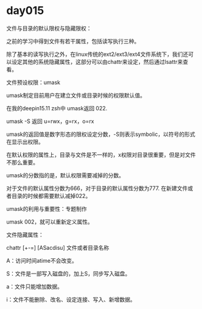 # day015

文件与目录的默认限权与隐藏限权：

之前的学习中得到文件有若干属性，包括读写执行三种。

除了基本的读写执行之外，在linux传统的ext2/ext3/ext4文件系统下，我们还可以设定其他的系统隐藏属性，这部分可以由chattr来设定，然后通过lsattr来查看。

文件预设权限：umask

umask制定目前用户在建立文件或目录时候的权限默认值。



在我的deepin15.11 zsh中 umask返回 022.

umask -S 返回 u=rwx，g=rx，o=rx



umask的返回值是数字形态的限权设定分数，-S则表示symbolic，以符号的形式在显示出权限。

在默认权限的属性上，目录与文件是不一样的，x权限对目录很重要，但是对文件不那么重要。

umask的分数指的是，默认权限需要减掉的分数。

对于文件的默认属性分数为666，对于目录的默认属性分数为777. 在新建文件或者目录的时候都需要默认减掉022。



umask的利用与重要性：专题制作

umask 002，就可以重新定义属性。



文件隐藏属性：

chattr [+-=] [ASacdisu] 文件或者目录名称

A：访问时间atime不会改变。

S：文件是一部写入磁盘的，加上S，同步写入磁盘。

a：文件只能增加数据。

i：文件不能删除、改名、设定连接、写入、新增数据。